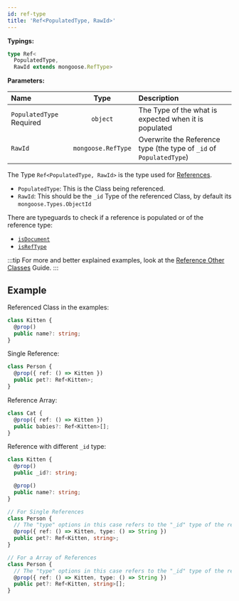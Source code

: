 ```yaml
---
id: ref-type
title: 'Ref<PopulatedType, RawId>'
---
```


**Typings:**

```ts
type Ref<
  PopulatedType,
  RawId extends mongoose.RefType>
```

**Parameters:**

| Name                                                     |                      Type                      | Description                                |
| :------------------------------------------------------- | :--------------------------------------------: | :----------------------------------------- |
| `PopulatedType` <span class="badge badge--secondary">Required</span> |           `object`           | The Type of the what is expected when it is populated |
| `RawId`                                           | `mongoose.RefType` | Overwrite the Reference type (the type of `_id` of `PopulatedType`)              |

The Type `Ref<PopulatedType, RawId>` is the type used for [References](https://mongoosejs.com/docs/populate.html).

- `PopulatedType`: This is the Class being referenced.
- `RawId`: This should be the `_id` Type of the referenced Class, by default its `mongoose.Types.ObjectId`

There are typeguards to check if a reference is populated or of the reference type:

- [`isDocument`](../functions/typeguards/isDocument.md)
- [`isRefType`](../functions/typeguards/isRefType.md)

:::tip
For more and better explained examples, look at the [Reference Other Classes](../../guides/advanced/reference-other-classes.md) Guide.
:::

## Example

Referenced Class in the examples:

```ts
class Kitten {
  @prop()
  public name?: string;
}
```

Single Reference:

```ts
class Person {
  @prop({ ref: () => Kitten })
  public pet?: Ref<Kitten>;
}
```

Reference Array:

```ts
class Cat {
  @prop({ ref: () => Kitten })
  public babies?: Ref<Kitten>[];
}
```

Reference with different `_id` type:

```ts
class Kitten {
  @prop()
  public _id?: string;

  @prop()
  public name?: string;
}

// For Single References
class Person {
  // The "type" options in this case refers to the "_id" type of the referenced class, by default it will be "ObjectId"
  @prop({ ref: () => Kitten, type: () => String })
  public pet?: Ref<Kitten, string>;
}

// For a Array of References
class Person {
  // The "type" options in this case refers to the "_id" type of the referenced class, by default it will be "ObjectId"
  @prop({ ref: () => Kitten, type: () => String })
  public pet?: Ref<Kitten, string>[];
}
```
